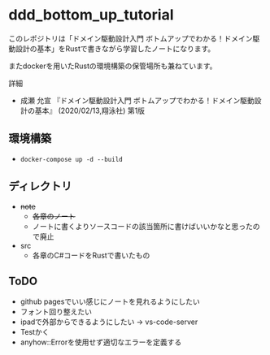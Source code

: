 # ddd_bottom_up_tutorial

このレポジトリは「ドメイン駆動設計入門 ボトムアップでわかる！ドメイン駆動設計の基本」をRustで書きながら学習したノートになります。

またdockerを用いたRustの環境構築の保管場所も兼ねています。

詳細
 - 成瀬 允宣 『ドメイン駆動設計入門 ボトムアップでわかる！ドメイン駆動設計の基本』 (2020/02/13,翔泳社) 第1版


## 環境構築
 - ```docker-compose up -d --build```

## ディレクトリ
 - ~~note~~
   - ~~各章のノート~~
   - ノートに書くよりソースコードの該当箇所に書けばいいかなと思ったので廃止
 - src
   - 各章のC#コードをRustで書いたもの

## ToDO
 - github pagesでいい感じにノートを見れるようにしたい
 - フォント回り整えたい
 - ipadで外部からできるようにしたい -> vs-code-server
 - Testかく
 - anyhow::Errorを使用せず適切なエラーを定義する